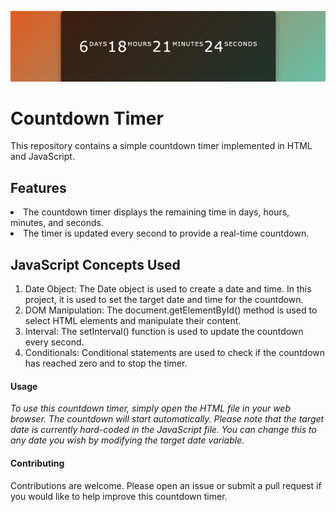 ![Alt text](CountdownTimer/CountDownGIF.gif)
<h1>Countdown Timer</h1>
This repository contains a simple countdown timer implemented in HTML and JavaScript.

<h2>Features</h2>
<li>The countdown timer displays the remaining time in days, hours, minutes, and seconds.</li>
<li>The timer is updated every second to provide a real-time countdown.</li>

<h2>JavaScript Concepts Used</h2>
<ol><li>Date Object: The Date object is used to create a date and time. In this project, it is used to set the target date and time for the countdown.</li>
<li>DOM Manipulation: The document.getElementById() method is used to select HTML elements and manipulate their content.</li>
<li>Interval: The setInterval() function is used to update the countdown every second.</li>
<li>Conditionals: Conditional statements are used to check if the countdown has reached zero and to stop the timer.</li></ol>

<h4>Usage</h4>
<i>To use this countdown timer, simply open the HTML file in your web browser. The countdown will start automatically.
Please note that the target date is currently hard-coded in the JavaScript file. You can change this to any date you wish by modifying the target date variable.</i>

<h4>Contributing</h4>
Contributions are welcome. Please open an issue or submit a pull request if you would like to help improve this countdown timer.
